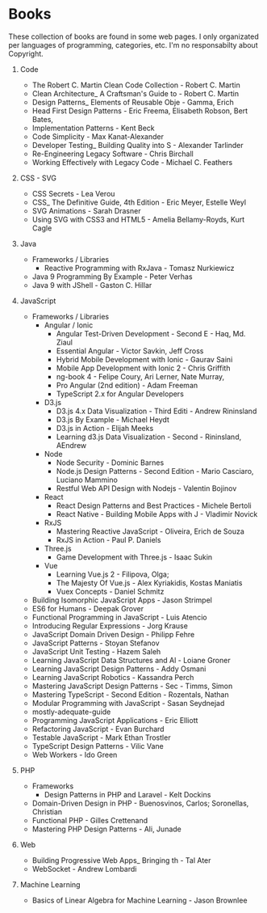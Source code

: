 # Books

These collection of books are found in some web pages. I only organizated per languages of programming, categories, etc. I'm no responsabilty about Copyright.

1. Code

   - The Robert C. Martin Clean Code Collection - Robert C. Martin
   - Clean Architecture\_ A Craftsman's Guide to - Robert C. Martin
   - Design Patterns\_ Elements of Reusable Obje - Gamma, Erich
   - Head First Design Patterns - Eric Freema, Elisabeth Robson, Bert Bates,
   - Implementation Patterns - Kent Beck
   - Code Simplicity - Max Kanat-Alexander
   - Developer Testing\_ Building Quality into S - Alexander Tarlinder
   - Re-Engineering Legacy Software - Chris Birchall
   - Working Effectively with Legacy Code - Michael C. Feathers

2. CSS - SVG

   - CSS Secrets - Lea Verou
   - CSS\_ The Definitive Guide, 4th Edition - Eric Meyer, Estelle Weyl
   - SVG Animations - Sarah Drasner
   - Using SVG with CSS3 and HTML5 - Amelia Bellamy-Royds, Kurt Cagle

3. Java

   - Frameworks / Libraries
     - Reactive Programming with RxJava - Tomasz Nurkiewicz
   - Java 9 Programming By Example - Peter Verhas
   - Java 9 with JShell - Gaston C. Hillar

4. JavaScript

   - Frameworks / Libraries
     - Angular / Ionic
       - Angular Test-Driven Development - Second E - Haq, Md. Ziaul
       - Essential Angular - Victor Savkin, Jeff Cross
       - Hybrid Mobile Development with Ionic - Gaurav Saini
       - Mobile App Development with Ionic 2 - Chris Griffith
       - ng-book 4 - Felipe Coury, Ari Lerner, Nate Murray,
       - Pro Angular (2nd edition) - Adam Freeman
       - TypeScript 2.x for Angular Developers
     - D3.js
       - D3.js 4.x Data Visualization - Third Editi - Andrew Rininsland
       - D3.js By Example - Michael Heydt
       - D3.js in Action - Elijah Meeks
       - Learning d3.js Data Visualization - Second - Rininsland, AEndrew
     - Node
       - Node Security - Dominic Barnes
       - Node.js Design Patterns - Second Edition - Mario Casciaro, Luciano Mammino
       - Restful Web API Design with Nodejs - Valentin Bojinov
     - React
       - React Design Patterns and Best Practices - Michele Bertoli
       - React Native - Building Mobile Apps with J - Vladimir Novick
     - RxJS
       - Mastering Reactive JavaScript - Oliveira, Erich de Souza
       - RxJS in Action - Paul P. Daniels
     - Three.js
       - Game Development with Three.js - Isaac Sukin
     - Vue
       - Learning Vue.js 2 - Filipova, Olga;
       - The Majesty Of Vue.js - Alex Kyriakidis, Kostas Maniatis
       - Vuex Concepts - Daniel Schmitz
   - Building Isomorphic JavaScript Apps - Jason Strimpel
   - ES6 for Humans - Deepak Grover
   - Functional Programming in JavaScript - Luis Atencio
   - Introducing Regular Expressions - Jorg Krause
   - JavaScript Domain Driven Design - Philipp Fehre
   - JavaScript Patterns - Stoyan Stefanov
   - JavaScript Unit Testing - Hazem Saleh
   - Learning JavaScript Data Structures and Al - Loiane Groner
   - Learning JavaScript Design Patterns - Addy Osmani
   - Learning JavaScript Robotics - Kassandra Perch
   - Mastering JavaScript Design Patterns - Sec - Timms, Simon
   - Mastering TypeScript - Second Edition - Rozentals, Nathan
   - Modular Programming with JavaScript - Sasan Seydnejad
   - mostly-adequate-guide
   - Programming JavaScript Applications - Eric Elliott
   - Refactoring JavaScript - Evan Burchard
   - Testable JavaScript - Mark Ethan Trostler
   - TypeScript Design Patterns - Vilic Vane
   - Web Workers - Ido Green

5. PHP

   - Frameworks
     - Design Patterns in PHP and Laravel - Kelt Dockins
   - Domain-Driven Design in PHP - Buenosvinos, Carlos; Soronellas, Christian
   - Functional PHP - Gilles Crettenand
   - Mastering PHP Design Patterns - Ali, Junade

6. Web
   - Building Progressive Web Apps\_ Bringing th - Tal Ater
   - WebSocket - Andrew Lombardi
7. Machine Learning
   - Basics of Linear Algebra for Machine Learning - Jason Brownlee
